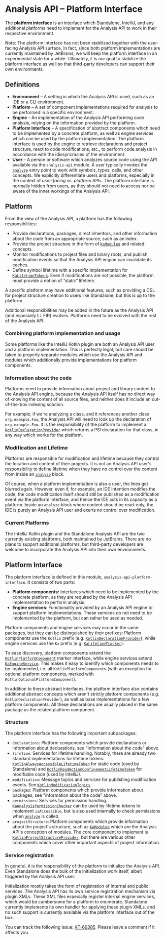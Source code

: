 # Analysis API – Platform Interface

The **platform interface** is an interface which Standalone, IntelliJ, and any additional platforms need to implement for the Analysis API 
to work in their respective environment.

Note: The platform interface has not been stabilized together with the user-facing Analysis API surface. In fact, since both platform
implementations are currently maintained by JetBrains, we will keep the platform interface in an experimental state for a while. Ultimately, 
it is our goal to stabilize the platform interface as well so that third-party developers can support their own environments.


## Definitions

- **Environment** – A setting in which the Analysis API is used, such as an IDE or a CLI environment.
- **Platform** – A set of component implementations required for analysis to be performed in a specific environment.
- **Engine** – An implementation of the Analysis API performing code analysis, relying on the information provided by the platform.
- **Platform Interface** – A specification of abstract components which need to be implemented by a concrete platform, as well as engine 
  services which can be used by the platform implementation. The platform interface is used by the engine to retrieve declarations and 
  project structure, react to code modifications, etc., to perform code analysis in accordance with the idiosyncrasies of the environment.
- **User** – A person or software which analyzes source code using the API available via the `analysis-api` module. A user typically invokes 
  the [`analyze`](../analysis-api/src/org/jetbrains/kotlin/analysis/api/analyze.kt) entry point to work with symbols, types, calls, and 
  other concepts. We explicitly differentiate users and platforms, especially in the context of *user-facing* vs. *platform* APIs. The
  platform interface is normally hidden from users, as they should not need to access nor be aware of the inner workings of the Analysis 
  API.  


## Platform

From the view of the Analysis API, a platform has the following responsibilities:

- Provide declarations, packages, direct inheritors, and other information about the code from an appropriate source, such as an index.
- Provide the project structure in the form of [`KaModule`s](../analysis-api/src/org/jetbrains/kotlin/analysis/api/projectStructure/KaModule.kt) 
  and related concepts.
- Monitor modifications to project files and binary roots, and publish modification events so that the Analysis API engine can invalidate 
  its caches.
- Define symbol lifetime with a specific implementation for [`KaLifetimeToken`s](../analysis-api/src/org/jetbrains/kotlin/analysis/api/lifetime/KaLifetimeToken.kt). 
  Even if modifications are not possible, the platform must provide a notion of “static” lifetime.

A specific platform may have additional features, such as providing a DSL for project structure creation to users like Standalone, but this 
is up to the platform.

Additional responsibilities may be added in the future as the Analysis API (and especially LL FIR) evolves. Platforms need to be evolved 
with the rest of the Analysis API.

### Combining platform implementation and usage

Some platforms like the IntelliJ Kotlin plugin are both an Analysis API user and a platform implementation. This is perfectly legal, but 
care should be taken to properly separate modules which use the Analysis API and modules which additionally provide implementations for 
platform components.

### Information about the code

Platforms need to provide information about project and library content to the Analysis API engine, because the Analysis API itself has no
direct way of knowing the content of all source files, and neither does it include an out-of-the-box indexing solution. 

For example, if we're analyzing a class, and it references another class `org.example.Foo`, the Analysis API will need to look up the 
declaration of `org.example.Foo`. It is the responsibility of the platform to implement a 
[`KotlinDeclarationProvider`](src/org/jetbrains/kotlin/analysis/api/platform/declarations/KotlinDeclarationProvider.kt) which returns a PSI
declaration for that class, in any way which works for the platform.

### Modification and Lifetime

Platforms are responsible for modification and lifetime because they control the location and content of their projects. It is not an 
Analysis API user's responsibility to define lifetime when they have no control over the content from inside an 
[`analyze`](../analysis-api/src/org/jetbrains/kotlin/analysis/api/analyze.kt) block.

Of course, when a platform implementation is also a user, the lines get blurred again. However, even if, for example, an IDE intention 
modifies the code, the code modification itself should still be published as a modification event via the platform interface, and hence the
IDE acts in its capacity as a platform. Inside an `analyze` block where content should be read-only, the IDE is purely an Analysis API user 
and exerts no control over modification.

### Current Platforms

The IntelliJ Kotlin plugin and the Standalone Analysis API are the two currently existing platforms, both maintained by JetBrains. There are 
no plans to support additional platforms, but third-party developers are welcome to incorporate the Analysis API into their own 
environments.


## Platform Interface

The platform interface is defined in this module, `analysis-api-platform-interface`. It consists of two parts:

- **Platform components:** Interfaces which need to be implemented by the concrete platform, as they are required by the Analysis API 
  implementation to perform analysis.
- **Engine services**: Functionality provided by an Analysis API engine to support platform implementations. These services do not need to
  be implemented by the platform, but can rather be used as needed.

Platform components and engine services may occur in the same packages, but they can be distinguished by their prefixes: Platform components
use the `Kotlin` prefix (e.g. [`KotlinDeclarationProvider`](src/org/jetbrains/kotlin/analysis/api/platform/declarations/KotlinDeclarationProvider.kt)),
while engine services use the `Ka` prefix (e.g. [`KaLifetimeTracker`](src/org/jetbrains/kotlin/analysis/api/platform/lifetime/KaLifetimeTracker.kt)).

To ease discovery, platform components extend the [`KotlinPlatformComponent`](src/org/jetbrains/kotlin/analysis/api/platform/KotlinPlatformComponent.kt) 
marker interface, while engine services extend [`KaEngineService`](src/org/jetbrains/kotlin/analysis/api/platform/KaEngineService.kt). This 
makes it easy to identify which components needs to be implemented, i.e. all `KotlinPlatformComponent`s (with an exception for optional 
platform components, marked with `KotlinOptionalPlatformComponent`).

In addition to these abstract interfaces, the platform interface also contains additional abstract concepts which aren't strictly platform 
components (e.g. `KotlinDeclarationProvider`), as well as base implementations for a few platform components. All these declarations are 
usually placed in the same package as the related platform component.

### Structure

The platform interface has the following important subpackages:

- `declarations`: Platform components which provide declarations or information about declarations, see "information about the code" above.
- `lifetime`: Services for lifetime handling. Notably, there are already two standard implementations for lifetime tokens:
  [`KotlinAlwaysAccessibleLifetimeToken`](src/org/jetbrains/kotlin/analysis/api/platform/lifetime/KotlinAlwaysAccessibleLifetimeToken.kt) 
  for static code (used by Standalone) and [`KotlinReadActionConfinementLifetimeToken`](src/org/jetbrains/kotlin/analysis/api/platform/lifetime/KotlinReadActionConfinementLifetimeToken.kt) 
  for modifiable code (used by IntelliJ).
- `modification`: Message topics and services for publishing modification events. See 
  [`KotlinModificationTopics`](src/org/jetbrains/kotlin/analysis/api/platform/modification/KotlinModificationTopics.kt).
- `packages`: Platform components which provide information about packages, see "information about the code" above.
- `permissions`: Services for permission handling. [`KaAnalysisPermissionChecker`](src/org/jetbrains/kotlin/analysis/api/platform/permissions/KaAnalysisPermissionChecker.kt)
  can be used by lifetime tokens to implement `isAccessible`, but is also used internally to check permissions when 
  [`analyze`](../analysis-api/src/org/jetbrains/kotlin/analysis/api/analyze.kt) is called.
- `projectStructure`: Platform components which provide information about the project's structure, such as 
  [`KaModule`s](../analysis-api/src/org/jetbrains/kotlin/analysis/api/projectStructure/KaModule.kt) which are the Analysis API's conception 
  of modules. The core component to implement is [`KotlinProjectStructureProvider`](src/org/jetbrains/kotlin/analysis/api/platform/projectStructure/KotlinProjectStructureProvider.kt), 
  but there are various other components which cover other important aspects of project information. 

### Service registration

In general, it is the responsibility of the platform to initialize the Analysis API. Even Standalone does the bulk of the initialization
work itself, albeit triggered by the Analysis API user. 

Initialization mostly takes the form of registration of internal and public services. The Analysis API has its own service registration 
mechanism via plugin XMLs. These XML files especially register internal engine services, which would be cumbersome for a platform to 
enumerate. Standalone currently implements its own handler for applying these plugin XMLs, and no such support is currently available via 
the platform interface out of the box. 

You can track the following issue: [KT-69385](https://youtrack.jetbrains.com/issue/KT-69385). Please leave a comment if it affects you.
